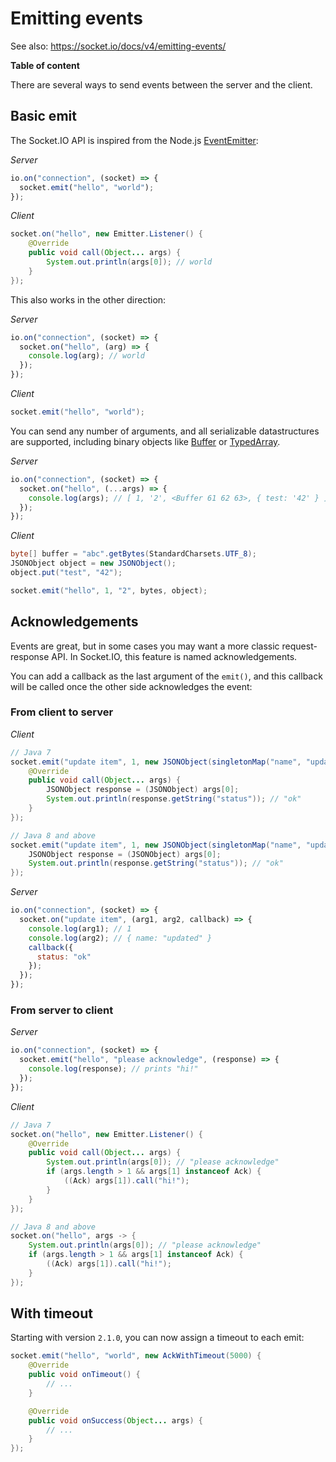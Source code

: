 # Emitting events

See also: https://socket.io/docs/v4/emitting-events/

**Table of content**

<!-- MACRO{toc} -->

There are several ways to send events between the server and the client.

## Basic emit

The Socket.IO API is inspired from the Node.js [EventEmitter](https://nodejs.org/docs/latest/api/events.html#events_events):

*Server*

```js
io.on("connection", (socket) => {
  socket.emit("hello", "world");
});
```

*Client*

```java
socket.on("hello", new Emitter.Listener() {
    @Override
    public void call(Object... args) {
        System.out.println(args[0]); // world
    }
});
```

This also works in the other direction:

*Server*

```js
io.on("connection", (socket) => {
  socket.on("hello", (arg) => {
    console.log(arg); // world
  });
});
```

*Client*

```java
socket.emit("hello", "world");
```

You can send any number of arguments, and all serializable datastructures are supported, including binary objects like [Buffer](https://nodejs.org/docs/latest/api/buffer.html#buffer_buffer) or [TypedArray](https://developer.mozilla.org/en-US/docs/Web/JavaScript/Reference/Global_Objects/TypedArray).

*Server*

```js
io.on("connection", (socket) => {
  socket.on("hello", (...args) => {
    console.log(args); // [ 1, '2', <Buffer 61 62 63>, { test: '42' } ]
  });
});
```

*Client*

```java
byte[] buffer = "abc".getBytes(StandardCharsets.UTF_8);
JSONObject object = new JSONObject();
object.put("test", "42");

socket.emit("hello", 1, "2", bytes, object);
```

## Acknowledgements

Events are great, but in some cases you may want a more classic request-response API. In Socket.IO, this feature is named acknowledgements.

You can add a callback as the last argument of the `emit()`, and this callback will be called once the other side acknowledges the event:

### From client to server

*Client*

```java
// Java 7
socket.emit("update item", 1, new JSONObject(singletonMap("name", "updated")), new Ack() {
    @Override
    public void call(Object... args) {
        JSONObject response = (JSONObject) args[0];
        System.out.println(response.getString("status")); // "ok"
    }
});

// Java 8 and above
socket.emit("update item", 1, new JSONObject(singletonMap("name", "updated")), (Ack) args -> {
    JSONObject response = (JSONObject) args[0];
    System.out.println(response.getString("status")); // "ok"
});
```

*Server*

```js
io.on("connection", (socket) => {
  socket.on("update item", (arg1, arg2, callback) => {
    console.log(arg1); // 1
    console.log(arg2); // { name: "updated" }
    callback({
      status: "ok"
    });
  });
});
```

### From server to client

*Server*

```js
io.on("connection", (socket) => {
  socket.emit("hello", "please acknowledge", (response) => {
    console.log(response); // prints "hi!"
  });
});
```

*Client*

```java
// Java 7
socket.on("hello", new Emitter.Listener() {
    @Override
    public void call(Object... args) {
        System.out.println(args[0]); // "please acknowledge"
        if (args.length > 1 && args[1] instanceof Ack) {
            ((Ack) args[1]).call("hi!");
        }
    }
});

// Java 8 and above
socket.on("hello", args -> {
    System.out.println(args[0]); // "please acknowledge"
    if (args.length > 1 && args[1] instanceof Ack) {
        ((Ack) args[1]).call("hi!");
    }
});
```

## With timeout

Starting with version `2.1.0`, you can now assign a timeout to each emit:

```java
socket.emit("hello", "world", new AckWithTimeout(5000) {
    @Override
    public void onTimeout() {
        // ...
    }

    @Override
    public void onSuccess(Object... args) {
        // ...
    }
});
```
